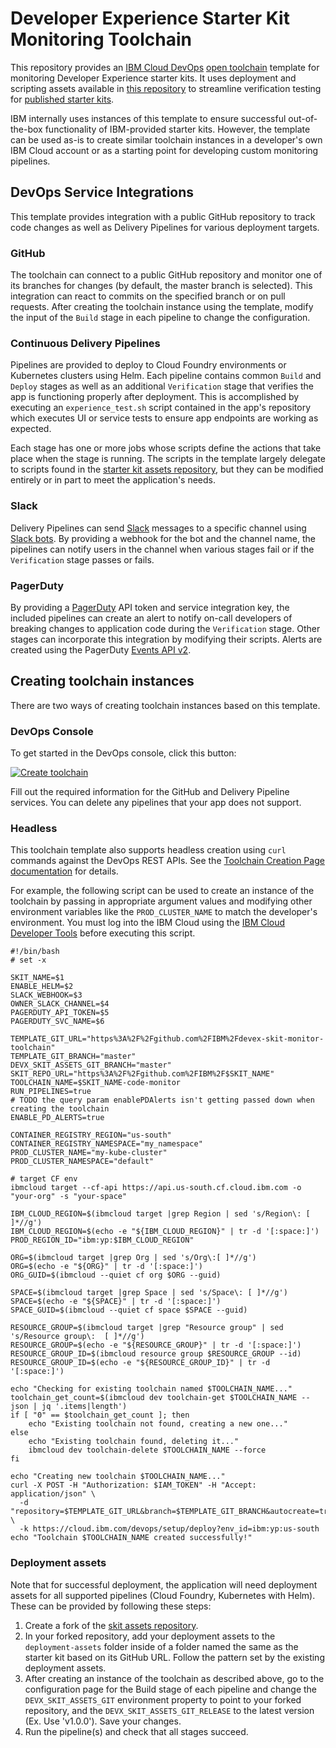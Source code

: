 # Developer Experience Starter Kit Monitoring Toolchain

This repository provides an [IBM Cloud DevOps](https://cloud.ibm.com/devops) [open toolchain](https://github.com/open-toolchain) template for monitoring Developer Experience starter kits. It uses deployment and scripting assets available in [this repository](https://github.com/IBM/devex-skit-assets) to streamline verification testing for [published starter kits](https://cloud.ibm.com/developer/appservice/starter-kits).

IBM internally uses instances of this template to ensure successful out-of-the-box functionality of IBM-provided starter kits. However, the template can be used as-is to create similar toolchain instances in a developer's own IBM Cloud account or as a starting point for developing custom monitoring pipelines.

## DevOps Service Integrations

This template provides integration with a public GitHub repository to track code changes as well as Delivery Pipelines for various deployment targets.

### GitHub
The toolchain can connect to a public GitHub repository and monitor one of its branches for changes (by default, the master branch is selected). This integration can react to commits on the specified branch or on pull requests. After creating the toolchain instance using the template, modify the input of the `Build` stage in each pipeline to change the configuration.

### Continuous Delivery Pipelines
Pipelines are provided to deploy to Cloud Foundry environments or Kubernetes clusters using Helm. Each pipeline contains common `Build` and `Deploy` stages as well as an additional `Verification` stage that verifies the app is functioning properly after deployment. This is accomplished by executing an `experience_test.sh` script contained in the app's repository which executes UI or service tests to ensure app endpoints are working as expected.

Each stage has one or more jobs whose scripts define the actions that take place when the stage is running. The scripts in the template largely delegate to scripts found in the [starter kit assets repository](https://github.com/IBM/devex-skit-assets/tree/master/scripts), but they can be modified entirely or in part to meet the application's needs.

### Slack
Delivery Pipelines can send [Slack](https://slack.com/) messages to a specific channel using [Slack bots](https://api.slack.com/bot-users). By providing a webhook for the bot and the channel name, the pipelines can notify users in the channel when various stages fail or if the `Verification` stage passes or fails.

### PagerDuty
By providing a [PagerDuty](https://www.pagerduty.com/) API token and service integration key, the included pipelines can create an alert to notify on-call developers of breaking changes to application code during the `Verification` stage. Other stages can incorporate this integration by modifying their scripts. Alerts are created using the PagerDuty [Events API v2](https://v2.developer.pagerduty.com/docs/events-api-v2).

## Creating toolchain instances

There are two ways of creating toolchain instances based on this template.

### DevOps Console
To get started in the DevOps console, click this button:

[![Create toolchain](https://cloud.ibm.com/devops/graphics/create_toolchain_button.png)](https://cloud.ibm.com/devops/setup/deploy?repository=https%3A%2F%2Fgithub.com%2FIBM%2Fdevex-skit-monitor-toolchain&env_id=ibm:yp:us-south)

Fill out the required information for the GitHub and Delivery Pipeline services. You can delete any pipelines that your app does not support.

### Headless 
This toolchain template also supports headless creation using `curl` commands against the DevOps REST APIs. See the [Toolchain Creation Page documentation](https://github.com/open-toolchain/sdk/wiki/Toolchain-Creation-page-parameters) for details.

For example, the following script can be used to create an instance of the toolchain by passing in appropriate argument values and modifying other environment variables like the `PROD_CLUSTER_NAME` to match the developer's environment. You must log into the IBM Cloud using the [IBM Cloud Developer Tools](https://cloud.ibm.com/docs/cli?topic=cloud-cli-getting-started) before executing this script.

```
#!/bin/bash
# set -x

SKIT_NAME=$1
ENABLE_HELM=$2
SLACK_WEBHOOK=$3
OWNER_SLACK_CHANNEL=$4
PAGERDUTY_API_TOKEN=$5
PAGERDUTY_SVC_NAME=$6

TEMPLATE_GIT_URL="https%3A%2F%2Fgithub.com%2FIBM%2Fdevex-skit-monitor-toolchain"
TEMPLATE_GIT_BRANCH="master"
DEVX_SKIT_ASSETS_GIT_BRANCH="master"
SKIT_REPO_URL="https%3A%2F%2Fgithub.com%2FIBM%2F$SKIT_NAME"
TOOLCHAIN_NAME=$SKIT_NAME-code-monitor
RUN_PIPELINES=true
# TODO the query param enablePDAlerts isn't getting passed down when creating the toolchain
ENABLE_PD_ALERTS=true

CONTAINER_REGISTRY_REGION="us-south"
CONTAINER_REGISTRY_NAMESPACE="my_namespace"
PROD_CLUSTER_NAME="my-kube-cluster"
PROD_CLUSTER_NAMESPACE="default"

# target CF env
ibmcloud target --cf-api https://api.us-south.cf.cloud.ibm.com -o "your-org" -s "your-space"

IBM_CLOUD_REGION=$(ibmcloud target |grep Region | sed 's/Region\: [ ]*//g')
IBM_CLOUD_REGION=$(echo -e "${IBM_CLOUD_REGION}" | tr -d '[:space:]')
PROD_REGION_ID="ibm:yp:$IBM_CLOUD_REGION"

ORG=$(ibmcloud target |grep Org | sed 's/Org\:[ ]*//g')
ORG=$(echo -e "${ORG}" | tr -d '[:space:]')
ORG_GUID=$(ibmcloud --quiet cf org $ORG --guid)

SPACE=$(ibmcloud target |grep Space | sed 's/Space\: [ ]*//g')
SPACE=$(echo -e "${SPACE}" | tr -d '[:space:]')
SPACE_GUID=$(ibmcloud --quiet cf space $SPACE --guid)

RESOURCE_GROUP=$(ibmcloud target |grep "Resource group" | sed 's/Resource group\:  [ ]*//g')
RESOURCE_GROUP=$(echo -e "${RESOURCE_GROUP}" | tr -d '[:space:]')
RESOURCE_GROUP_ID=$(ibmcloud resource group $RESOURCE_GROUP --id)
RESOURCE_GROUP_ID=$(echo -e "${RESOURCE_GROUP_ID}" | tr -d '[:space:]')

echo "Checking for existing toolchain named $TOOLCHAIN_NAME..."
toolchain_get_count=$(ibmcloud dev toolchain-get $TOOLCHAIN_NAME --json | jq '.items|length')
if [ "0" == $toolchain_get_count ]; then
    echo "Existing toolchain not found, creating a new one..."
else
    echo "Existing toolchain found, deleting it..."
    ibmcloud dev toolchain-delete $TOOLCHAIN_NAME --force
fi

echo "Creating new toolchain $TOOLCHAIN_NAME..."
curl -X POST -H "Authorization: $IAM_TOKEN" -H "Accept: application/json" \
  -d "repository=$TEMPLATE_GIT_URL&branch=$TEMPLATE_GIT_BRANCH&autocreate=true&apiKey=$IAM_KEY&env_Id=ibm:yp:$IBM_CLOUD_REGION&resourceGroupId=$RESOURCE_GROUP_ID&toolchainName=$TOOLCHAIN_NAME&sourceRepoUrl=$SKIT_REPO_URL&skitAssetsBranch=$DEVX_SKIT_ASSETS_GIT_BRANCH&prodRegion=$PROD_REGION_ID&prodResourceGroup=$RESOURCE_GROUP&prodClusterName=$PROD_CLUSTER_NAME&prodClusterNamespace=$PROD_CLUSTER_NAMESPACE&registryRegion=ibm:yp:$CONTAINER_REGISTRY_REGION&registryNamespace=$CONTAINER_REGISTRY_NAMESPACE&enableHelm=$ENABLE_HELM&slackWebhookURL=$SLACK_WEBHOOK&slackOwnersChannel=$OWNER_SLACK_CHANNEL&pagerDutyAPIToken=$PAGERDUTY_API_TOKEN&pagerDutySvcName=$PAGERDUTY_SVC_NAME&enablePDAlerts=$ENABLE_PD_ALERTS" \
  -k https://cloud.ibm.com/devops/setup/deploy?env_id=ibm:yp:us-south
echo "Toolchain $TOOLCHAIN_NAME created successfully!"
```

### Deployment assets
Note that for successful deployment, the application will need deployment assets for all supported pipelines (Cloud Foundry, Kubernetes with Helm). These can be provided by following these steps:

1. Create a fork of the [skit assets repository](https://github.com/IBM/devex-skit-assets).
1. In your forked repository, add your deployment assets to the `deployment-assets` folder inside of a folder named the same as the starter kit based on its GitHub URL. Follow the pattern set by the existing deployment assets.
1. After creating an instance of the toolchain as described above, go to the configuration page for the Build stage of each pipeline and change the `DEVX_SKIT_ASSETS_GIT` environment property to point to your forked repository, and the `DEVX_SKIT_ASSETS_GIT_RELEASE` to the latest version (Ex. Use 'v1.0.0'). Save your changes.
1. Run the pipeline(s) and check that all stages succeed.
